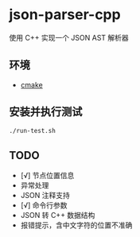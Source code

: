 # json-parser-cpp
使用 C++ 实现一个 JSON AST 解析器

## 环境
- [cmake](https://cmake.org/)

## 安装并执行测试
```bash
./run-test.sh
```

## TODO
- [√] 节点位置信息
- 异常处理
- JSON 注释支持
- [√] 命令行参数
- JSON 转 C++ 数据结构
- 报错提示，含中文字符的位置不准确